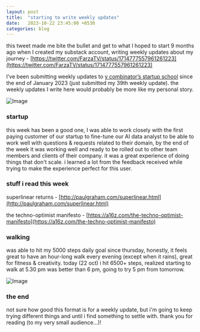```yaml
---
layout: post
title:  "starting to write weekly updates"
date:   2023-10-22 23:45:00 +0530
categories: blog
---
```


this tweet made me bite the bullet and get to what I hoped to start 9 months ago when I created my substack account, writing weekly updates about my journey - [https://twitter.com/FarzaTV/status/1714777557961261223](https://twitter.com/FarzaTV/status/1714777557961261223)

I’ve been submitting weekly updates to [y combinator’s startup school](https://www.startupschool.org) since the end of January 2023 (just submitted my 39th weekly update). the weekly updates I write here would probably be more like my personal story.

![Image](https://substackcdn.com/image/fetch/w_1456,c_limit,f_auto,q_auto:good,fl_progressive:steep/https%3A%2F%2Fsubstack-post-media.s3.amazonaws.com%2Fpublic%2Fimages%2F4851df5f-f8a9-413b-abf2-a4eaa88ca1b0.heic)

### startup

this week has been a good one, I was able to work closely with the first paying customer of our startup to fine-tune our AI data analyst to be able to work well with questions & requests related to their domain, by the end of the week it was working well and ready to be rolled out to other team members and clients of their company. it was a great experience of doing things that don't scale. i learned a lot from the feedback received while trying to make the experience perfect for this user.

### stuff i read this week

superlinear returns - [http://paulgraham.com/superlinear.html](http://paulgraham.com/superlinear.html)

the techno-optimist manifesto - [https://a16z.com/the-techno-optimist-manifesto](https://a16z.com/the-techno-optimist-manifesto)

### walking

was able to hit my 5000 steps daily goal since thursday, honestly, it feels great to have an hour-long walk every evening (except when it rains), great for fitness & creativity. today (22 oct) i hit 6500+ steps, realized starting to walk at 5.30 pm was better than 6 pm, going to try 5 pm from tomorrow.

![Image](https://substackcdn.com/image/fetch/w_1456,c_limit,f_auto,q_auto:good,fl_progressive:steep/https%3A%2F%2Fsubstack-post-media.s3.amazonaws.com%2Fpublic%2Fimages%2Fa116eb57-d1ca-4b85-9491-f6a6a8740f94.heic)

### the end

not sure how good this format is for a weekly update, but i'm going to keep trying different things and until i find something to settle with. thank you for reading (to my very small audience…)!
